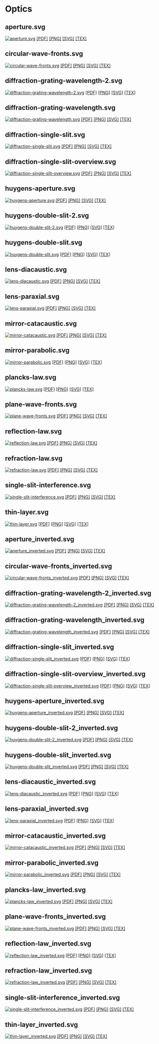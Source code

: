 # Optics
## aperture.svg
[![aperture.svg](optics/aperture/aperture.svg "aperture.svg")](optics/aperture/aperture.svg) [[PDF]](optics/aperture/aperture.pdf) [[PNG]](optics/aperture/aperture.png) [[SVG]](optics/aperture/aperture.svg) [[TEX]](optics/aperture/aperture.tex)
## circular-wave-fronts.svg
[![circular-wave-fronts.svg](optics/circular-wave-fronts/circular-wave-fronts.svg "circular-wave-fronts.svg")](optics/circular-wave-fronts/circular-wave-fronts.svg) [[PDF]](optics/circular-wave-fronts/circular-wave-fronts.pdf) [[PNG]](optics/circular-wave-fronts/circular-wave-fronts.png) [[SVG]](optics/circular-wave-fronts/circular-wave-fronts.svg) [[TEX]](optics/circular-wave-fronts/circular-wave-fronts.tex)
## diffraction-grating-wavelength-2.svg
[![diffraction-grating-wavelength-2.svg](optics/diffraction-grating-wavelength-2/diffraction-grating-wavelength-2.svg "diffraction-grating-wavelength-2.svg")](optics/diffraction-grating-wavelength-2/diffraction-grating-wavelength-2.svg) [[PDF]](optics/diffraction-grating-wavelength-2/diffraction-grating-wavelength-2.pdf) [[PNG]](optics/diffraction-grating-wavelength-2/diffraction-grating-wavelength-2.png) [[SVG]](optics/diffraction-grating-wavelength-2/diffraction-grating-wavelength-2.svg) [[TEX]](optics/diffraction-grating-wavelength-2/diffraction-grating-wavelength-2.tex)
## diffraction-grating-wavelength.svg
[![diffraction-grating-wavelength.svg](optics/diffraction-grating-wavelength/diffraction-grating-wavelength.svg "diffraction-grating-wavelength.svg")](optics/diffraction-grating-wavelength/diffraction-grating-wavelength.svg) [[PDF]](optics/diffraction-grating-wavelength/diffraction-grating-wavelength.pdf) [[PNG]](optics/diffraction-grating-wavelength/diffraction-grating-wavelength.png) [[SVG]](optics/diffraction-grating-wavelength/diffraction-grating-wavelength.svg) [[TEX]](optics/diffraction-grating-wavelength/diffraction-grating-wavelength.tex)
## diffraction-single-slit.svg
[![diffraction-single-slit.svg](optics/diffraction-single-slit/diffraction-single-slit.svg "diffraction-single-slit.svg")](optics/diffraction-single-slit/diffraction-single-slit.svg) [[PDF]](optics/diffraction-single-slit/diffraction-single-slit.pdf) [[PNG]](optics/diffraction-single-slit/diffraction-single-slit.png) [[SVG]](optics/diffraction-single-slit/diffraction-single-slit.svg) [[TEX]](optics/diffraction-single-slit/diffraction-single-slit.tex)
## diffraction-single-slit-overview.svg
[![diffraction-single-slit-overview.svg](optics/diffraction-single-slit-overview/diffraction-single-slit-overview.svg "diffraction-single-slit-overview.svg")](optics/diffraction-single-slit-overview/diffraction-single-slit-overview.svg) [[PDF]](optics/diffraction-single-slit-overview/diffraction-single-slit-overview.pdf) [[PNG]](optics/diffraction-single-slit-overview/diffraction-single-slit-overview.png) [[SVG]](optics/diffraction-single-slit-overview/diffraction-single-slit-overview.svg) [[TEX]](optics/diffraction-single-slit-overview/diffraction-single-slit-overview.tex)
## huygens-aperture.svg
[![huygens-aperture.svg](optics/huygens-aperture/huygens-aperture.svg "huygens-aperture.svg")](optics/huygens-aperture/huygens-aperture.svg) [[PDF]](optics/huygens-aperture/huygens-aperture.pdf) [[PNG]](optics/huygens-aperture/huygens-aperture.png) [[SVG]](optics/huygens-aperture/huygens-aperture.svg) [[TEX]](optics/huygens-aperture/huygens-aperture.tex)
## huygens-double-slit-2.svg
[![huygens-double-slit-2.svg](optics/huygens-double-slit-2/huygens-double-slit-2.svg "huygens-double-slit-2.svg")](optics/huygens-double-slit-2/huygens-double-slit-2.svg) [[PDF]](optics/huygens-double-slit-2/huygens-double-slit-2.pdf) [[PNG]](optics/huygens-double-slit-2/huygens-double-slit-2.png) [[SVG]](optics/huygens-double-slit-2/huygens-double-slit-2.svg) [[TEX]](optics/huygens-double-slit-2/huygens-double-slit-2.tex)
## huygens-double-slit.svg
[![huygens-double-slit.svg](optics/huygens-double-slit/huygens-double-slit.svg "huygens-double-slit.svg")](optics/huygens-double-slit/huygens-double-slit.svg) [[PDF]](optics/huygens-double-slit/huygens-double-slit.pdf) [[PNG]](optics/huygens-double-slit/huygens-double-slit.png) [[SVG]](optics/huygens-double-slit/huygens-double-slit.svg) [[TEX]](optics/huygens-double-slit/huygens-double-slit.tex)
## lens-diacaustic.svg
[![lens-diacaustic.svg](optics/lens-diacaustic/lens-diacaustic.svg "lens-diacaustic.svg")](optics/lens-diacaustic/lens-diacaustic.svg) [[PDF]](optics/lens-diacaustic/lens-diacaustic.pdf) [[PNG]](optics/lens-diacaustic/lens-diacaustic.png) [[SVG]](optics/lens-diacaustic/lens-diacaustic.svg) [[TEX]](optics/lens-diacaustic/lens-diacaustic.tex)
## lens-paraxial.svg
[![lens-paraxial.svg](optics/lens-paraxial/lens-paraxial.svg "lens-paraxial.svg")](optics/lens-paraxial/lens-paraxial.svg) [[PDF]](optics/lens-paraxial/lens-paraxial.pdf) [[PNG]](optics/lens-paraxial/lens-paraxial.png) [[SVG]](optics/lens-paraxial/lens-paraxial.svg) [[TEX]](optics/lens-paraxial/lens-paraxial.tex)
## mirror-catacaustic.svg
[![mirror-catacaustic.svg](optics/mirror-catacaustic/mirror-catacaustic.svg "mirror-catacaustic.svg")](optics/mirror-catacaustic/mirror-catacaustic.svg) [[PDF]](optics/mirror-catacaustic/mirror-catacaustic.pdf) [[PNG]](optics/mirror-catacaustic/mirror-catacaustic.png) [[SVG]](optics/mirror-catacaustic/mirror-catacaustic.svg) [[TEX]](optics/mirror-catacaustic/mirror-catacaustic.tex)
## mirror-parabolic.svg
[![mirror-parabolic.svg](optics/mirror-parabolic/mirror-parabolic.svg "mirror-parabolic.svg")](optics/mirror-parabolic/mirror-parabolic.svg) [[PDF]](optics/mirror-parabolic/mirror-parabolic.pdf) [[PNG]](optics/mirror-parabolic/mirror-parabolic.png) [[SVG]](optics/mirror-parabolic/mirror-parabolic.svg) [[TEX]](optics/mirror-parabolic/mirror-parabolic.tex)
## plancks-law.svg
[![plancks-law.svg](optics/plancks-law/plancks-law.svg "plancks-law.svg")](optics/plancks-law/plancks-law.svg) [[PDF]](optics/plancks-law/plancks-law.pdf) [[PNG]](optics/plancks-law/plancks-law.png) [[SVG]](optics/plancks-law/plancks-law.svg) [[TEX]](optics/plancks-law/plancks-law.tex)
## plane-wave-fronts.svg
[![plane-wave-fronts.svg](optics/plane-wave-fronts/plane-wave-fronts.svg "plane-wave-fronts.svg")](optics/plane-wave-fronts/plane-wave-fronts.svg) [[PDF]](optics/plane-wave-fronts/plane-wave-fronts.pdf) [[PNG]](optics/plane-wave-fronts/plane-wave-fronts.png) [[SVG]](optics/plane-wave-fronts/plane-wave-fronts.svg) [[TEX]](optics/plane-wave-fronts/plane-wave-fronts.tex)
## reflection-law.svg
[![reflection-law.svg](optics/reflection-law/reflection-law.svg "reflection-law.svg")](optics/reflection-law/reflection-law.svg) [[PDF]](optics/reflection-law/reflection-law.pdf) [[PNG]](optics/reflection-law/reflection-law.png) [[SVG]](optics/reflection-law/reflection-law.svg) [[TEX]](optics/reflection-law/reflection-law.tex)
## refraction-law.svg
[![refraction-law.svg](optics/refraction-law/refraction-law.svg "refraction-law.svg")](optics/refraction-law/refraction-law.svg) [[PDF]](optics/refraction-law/refraction-law.pdf) [[PNG]](optics/refraction-law/refraction-law.png) [[SVG]](optics/refraction-law/refraction-law.svg) [[TEX]](optics/refraction-law/refraction-law.tex)
## single-slit-interference.svg
[![single-slit-interference.svg](optics/single-slit-interference/single-slit-interference.svg "single-slit-interference.svg")](optics/single-slit-interference/single-slit-interference.svg) [[PDF]](optics/single-slit-interference/single-slit-interference.pdf) [[PNG]](optics/single-slit-interference/single-slit-interference.png) [[SVG]](optics/single-slit-interference/single-slit-interference.svg) [[TEX]](optics/single-slit-interference/single-slit-interference.tex)
## thin-layer.svg
[![thin-layer.svg](optics/thin-layer/thin-layer.svg "thin-layer.svg")](optics/thin-layer/thin-layer.svg) [[PDF]](optics/thin-layer/thin-layer.pdf) [[PNG]](optics/thin-layer/thin-layer.png) [[SVG]](optics/thin-layer/thin-layer.svg) [[TEX]](optics/thin-layer/thin-layer.tex)
## aperture_inverted.svg
[![aperture_inverted.svg](optics/aperture/aperture_inverted.svg "aperture_inverted.svg")](optics/aperture/aperture_inverted.svg) [[PDF]](optics/aperture/aperture_inverted.pdf) [[PNG]](optics/aperture/aperture_inverted.png) [[SVG]](optics/aperture/aperture_inverted.svg) [[TEX]](optics/aperture/aperture_inverted.tex)
## circular-wave-fronts_inverted.svg
[![circular-wave-fronts_inverted.svg](optics/circular-wave-fronts/circular-wave-fronts_inverted.svg "circular-wave-fronts_inverted.svg")](optics/circular-wave-fronts/circular-wave-fronts_inverted.svg) [[PDF]](optics/circular-wave-fronts/circular-wave-fronts_inverted.pdf) [[PNG]](optics/circular-wave-fronts/circular-wave-fronts_inverted.png) [[SVG]](optics/circular-wave-fronts/circular-wave-fronts_inverted.svg) [[TEX]](optics/circular-wave-fronts/circular-wave-fronts_inverted.tex)
## diffraction-grating-wavelength-2_inverted.svg
[![diffraction-grating-wavelength-2_inverted.svg](optics/diffraction-grating-wavelength-2/diffraction-grating-wavelength-2_inverted.svg "diffraction-grating-wavelength-2_inverted.svg")](optics/diffraction-grating-wavelength-2/diffraction-grating-wavelength-2_inverted.svg) [[PDF]](optics/diffraction-grating-wavelength-2/diffraction-grating-wavelength-2_inverted.pdf) [[PNG]](optics/diffraction-grating-wavelength-2/diffraction-grating-wavelength-2_inverted.png) [[SVG]](optics/diffraction-grating-wavelength-2/diffraction-grating-wavelength-2_inverted.svg) [[TEX]](optics/diffraction-grating-wavelength-2/diffraction-grating-wavelength-2_inverted.tex)
## diffraction-grating-wavelength_inverted.svg
[![diffraction-grating-wavelength_inverted.svg](optics/diffraction-grating-wavelength/diffraction-grating-wavelength_inverted.svg "diffraction-grating-wavelength_inverted.svg")](optics/diffraction-grating-wavelength/diffraction-grating-wavelength_inverted.svg) [[PDF]](optics/diffraction-grating-wavelength/diffraction-grating-wavelength_inverted.pdf) [[PNG]](optics/diffraction-grating-wavelength/diffraction-grating-wavelength_inverted.png) [[SVG]](optics/diffraction-grating-wavelength/diffraction-grating-wavelength_inverted.svg) [[TEX]](optics/diffraction-grating-wavelength/diffraction-grating-wavelength_inverted.tex)
## diffraction-single-slit_inverted.svg
[![diffraction-single-slit_inverted.svg](optics/diffraction-single-slit/diffraction-single-slit_inverted.svg "diffraction-single-slit_inverted.svg")](optics/diffraction-single-slit/diffraction-single-slit_inverted.svg) [[PDF]](optics/diffraction-single-slit/diffraction-single-slit_inverted.pdf) [[PNG]](optics/diffraction-single-slit/diffraction-single-slit_inverted.png) [[SVG]](optics/diffraction-single-slit/diffraction-single-slit_inverted.svg) [[TEX]](optics/diffraction-single-slit/diffraction-single-slit_inverted.tex)
## diffraction-single-slit-overview_inverted.svg
[![diffraction-single-slit-overview_inverted.svg](optics/diffraction-single-slit-overview/diffraction-single-slit-overview_inverted.svg "diffraction-single-slit-overview_inverted.svg")](optics/diffraction-single-slit-overview/diffraction-single-slit-overview_inverted.svg) [[PDF]](optics/diffraction-single-slit-overview/diffraction-single-slit-overview_inverted.pdf) [[PNG]](optics/diffraction-single-slit-overview/diffraction-single-slit-overview_inverted.png) [[SVG]](optics/diffraction-single-slit-overview/diffraction-single-slit-overview_inverted.svg) [[TEX]](optics/diffraction-single-slit-overview/diffraction-single-slit-overview_inverted.tex)
## huygens-aperture_inverted.svg
[![huygens-aperture_inverted.svg](optics/huygens-aperture/huygens-aperture_inverted.svg "huygens-aperture_inverted.svg")](optics/huygens-aperture/huygens-aperture_inverted.svg) [[PDF]](optics/huygens-aperture/huygens-aperture_inverted.pdf) [[PNG]](optics/huygens-aperture/huygens-aperture_inverted.png) [[SVG]](optics/huygens-aperture/huygens-aperture_inverted.svg) [[TEX]](optics/huygens-aperture/huygens-aperture_inverted.tex)
## huygens-double-slit-2_inverted.svg
[![huygens-double-slit-2_inverted.svg](optics/huygens-double-slit-2/huygens-double-slit-2_inverted.svg "huygens-double-slit-2_inverted.svg")](optics/huygens-double-slit-2/huygens-double-slit-2_inverted.svg) [[PDF]](optics/huygens-double-slit-2/huygens-double-slit-2_inverted.pdf) [[PNG]](optics/huygens-double-slit-2/huygens-double-slit-2_inverted.png) [[SVG]](optics/huygens-double-slit-2/huygens-double-slit-2_inverted.svg) [[TEX]](optics/huygens-double-slit-2/huygens-double-slit-2_inverted.tex)
## huygens-double-slit_inverted.svg
[![huygens-double-slit_inverted.svg](optics/huygens-double-slit/huygens-double-slit_inverted.svg "huygens-double-slit_inverted.svg")](optics/huygens-double-slit/huygens-double-slit_inverted.svg) [[PDF]](optics/huygens-double-slit/huygens-double-slit_inverted.pdf) [[PNG]](optics/huygens-double-slit/huygens-double-slit_inverted.png) [[SVG]](optics/huygens-double-slit/huygens-double-slit_inverted.svg) [[TEX]](optics/huygens-double-slit/huygens-double-slit_inverted.tex)
## lens-diacaustic_inverted.svg
[![lens-diacaustic_inverted.svg](optics/lens-diacaustic/lens-diacaustic_inverted.svg "lens-diacaustic_inverted.svg")](optics/lens-diacaustic/lens-diacaustic_inverted.svg) [[PDF]](optics/lens-diacaustic/lens-diacaustic_inverted.pdf) [[PNG]](optics/lens-diacaustic/lens-diacaustic_inverted.png) [[SVG]](optics/lens-diacaustic/lens-diacaustic_inverted.svg) [[TEX]](optics/lens-diacaustic/lens-diacaustic_inverted.tex)
## lens-paraxial_inverted.svg
[![lens-paraxial_inverted.svg](optics/lens-paraxial/lens-paraxial_inverted.svg "lens-paraxial_inverted.svg")](optics/lens-paraxial/lens-paraxial_inverted.svg) [[PDF]](optics/lens-paraxial/lens-paraxial_inverted.pdf) [[PNG]](optics/lens-paraxial/lens-paraxial_inverted.png) [[SVG]](optics/lens-paraxial/lens-paraxial_inverted.svg) [[TEX]](optics/lens-paraxial/lens-paraxial_inverted.tex)
## mirror-catacaustic_inverted.svg
[![mirror-catacaustic_inverted.svg](optics/mirror-catacaustic/mirror-catacaustic_inverted.svg "mirror-catacaustic_inverted.svg")](optics/mirror-catacaustic/mirror-catacaustic_inverted.svg) [[PDF]](optics/mirror-catacaustic/mirror-catacaustic_inverted.pdf) [[PNG]](optics/mirror-catacaustic/mirror-catacaustic_inverted.png) [[SVG]](optics/mirror-catacaustic/mirror-catacaustic_inverted.svg) [[TEX]](optics/mirror-catacaustic/mirror-catacaustic_inverted.tex)
## mirror-parabolic_inverted.svg
[![mirror-parabolic_inverted.svg](optics/mirror-parabolic/mirror-parabolic_inverted.svg "mirror-parabolic_inverted.svg")](optics/mirror-parabolic/mirror-parabolic_inverted.svg) [[PDF]](optics/mirror-parabolic/mirror-parabolic_inverted.pdf) [[PNG]](optics/mirror-parabolic/mirror-parabolic_inverted.png) [[SVG]](optics/mirror-parabolic/mirror-parabolic_inverted.svg) [[TEX]](optics/mirror-parabolic/mirror-parabolic_inverted.tex)
## plancks-law_inverted.svg
[![plancks-law_inverted.svg](optics/plancks-law/plancks-law_inverted.svg "plancks-law_inverted.svg")](optics/plancks-law/plancks-law_inverted.svg) [[PDF]](optics/plancks-law/plancks-law_inverted.pdf) [[PNG]](optics/plancks-law/plancks-law_inverted.png) [[SVG]](optics/plancks-law/plancks-law_inverted.svg) [[TEX]](optics/plancks-law/plancks-law_inverted.tex)
## plane-wave-fronts_inverted.svg
[![plane-wave-fronts_inverted.svg](optics/plane-wave-fronts/plane-wave-fronts_inverted.svg "plane-wave-fronts_inverted.svg")](optics/plane-wave-fronts/plane-wave-fronts_inverted.svg) [[PDF]](optics/plane-wave-fronts/plane-wave-fronts_inverted.pdf) [[PNG]](optics/plane-wave-fronts/plane-wave-fronts_inverted.png) [[SVG]](optics/plane-wave-fronts/plane-wave-fronts_inverted.svg) [[TEX]](optics/plane-wave-fronts/plane-wave-fronts_inverted.tex)
## reflection-law_inverted.svg
[![reflection-law_inverted.svg](optics/reflection-law/reflection-law_inverted.svg "reflection-law_inverted.svg")](optics/reflection-law/reflection-law_inverted.svg) [[PDF]](optics/reflection-law/reflection-law_inverted.pdf) [[PNG]](optics/reflection-law/reflection-law_inverted.png) [[SVG]](optics/reflection-law/reflection-law_inverted.svg) [[TEX]](optics/reflection-law/reflection-law_inverted.tex)
## refraction-law_inverted.svg
[![refraction-law_inverted.svg](optics/refraction-law/refraction-law_inverted.svg "refraction-law_inverted.svg")](optics/refraction-law/refraction-law_inverted.svg) [[PDF]](optics/refraction-law/refraction-law_inverted.pdf) [[PNG]](optics/refraction-law/refraction-law_inverted.png) [[SVG]](optics/refraction-law/refraction-law_inverted.svg) [[TEX]](optics/refraction-law/refraction-law_inverted.tex)
## single-slit-interference_inverted.svg
[![single-slit-interference_inverted.svg](optics/single-slit-interference/single-slit-interference_inverted.svg "single-slit-interference_inverted.svg")](optics/single-slit-interference/single-slit-interference_inverted.svg) [[PDF]](optics/single-slit-interference/single-slit-interference_inverted.pdf) [[PNG]](optics/single-slit-interference/single-slit-interference_inverted.png) [[SVG]](optics/single-slit-interference/single-slit-interference_inverted.svg) [[TEX]](optics/single-slit-interference/single-slit-interference_inverted.tex)
## thin-layer_inverted.svg
[![thin-layer_inverted.svg](optics/thin-layer/thin-layer_inverted.svg "thin-layer_inverted.svg")](optics/thin-layer/thin-layer_inverted.svg) [[PDF]](optics/thin-layer/thin-layer_inverted.pdf) [[PNG]](optics/thin-layer/thin-layer_inverted.png) [[SVG]](optics/thin-layer/thin-layer_inverted.svg) [[TEX]](optics/thin-layer/thin-layer_inverted.tex)
